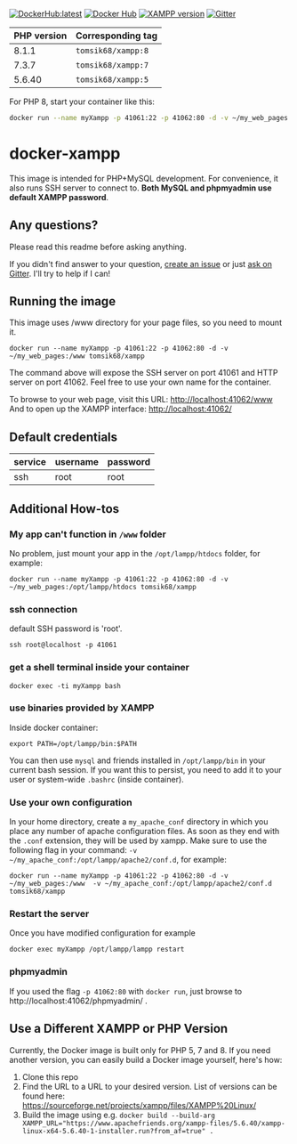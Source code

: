 [![DockerHub:latest](https://github.com/tomsik68/docker-xampp/workflows/Docker%20Image%20CI/badge.svg)](https://github.com/tomsik68/docker-xampp/actions/workflows/docker-image.yml) 
[![Docker Hub](https://img.shields.io/docker/pulls/tomsik68/xampp)](https://hub.docker.com/r/tomsik68/xampp)
[![XAMPP version](https://img.shields.io/badge/XAMPP-8.1.1-1abc9c.svg)](https://www.apachefriends.org/)  [![Gitter](https://badges.gitter.im/docker-xampp/community.svg)](https://gitter.im/docker-xampp/community?utm_source=badge&utm_medium=badge&utm_campaign=pr-badge) 

| PHP version | Corresponding tag |
--------------|---------------------
| 8.1.1 | `tomsik68/xampp:8`|
| 7.3.7 | `tomsik68/xampp:7` |
| 5.6.40 | `tomsik68/xampp:5` |

For PHP 8, start your container like this:
```bash
docker run --name myXampp -p 41061:22 -p 41062:80 -d -v ~/my_web_pages:/www tomsik68/xampp:8
```

docker-xampp
===

This image is intended for PHP+MySQL development. For convenience, it also runs SSH server to connect to. __Both MySQL and phpmyadmin use default XAMPP password__.

## Any questions?

Please read this readme before asking anything.

If you didn't find answer to your question, [create an issue](https://github.com/tomsik68/docker-xampp/issues) or just [ask on Gitter](https://gitter.im/docker-xampp/community). I'll try to help if I can!

## Running the image

This image uses /www directory for your page files, so you need to mount it.

```
docker run --name myXampp -p 41061:22 -p 41062:80 -d -v ~/my_web_pages:/www tomsik68/xampp
```
The command above will expose the SSH server on port 41061 and HTTP server on port 41062.
Feel free to use your own name for the container.

To browse to your web page, visit this URL: [http://localhost:41062/www](http://localhost:41062/www)
And to open up the XAMPP interface: [http://localhost:41062/](http://localhost:41062/)

## Default credentials

service | username | password
------- | -------- | ---------
ssh     | root     | root

## Additional How-tos

### My app can't function in `/www` folder

No problem, just mount your app in the `/opt/lampp/htdocs` folder, for example:

```
docker run --name myXampp -p 41061:22 -p 41062:80 -d -v ~/my_web_pages:/opt/lampp/htdocs tomsik68/xampp
```

### ssh connection

default SSH password is 'root'.

```
ssh root@localhost -p 41061
```

### get a shell terminal inside your container

```
docker exec -ti myXampp bash
```

### use binaries provided by XAMPP

Inside docker container:
```
export PATH=/opt/lampp/bin:$PATH
```
You can then use `mysql` and friends installed in `/opt/lampp/bin` in your current bash session. If you want this to persist, you need to add it to your user or system-wide `.bashrc` (inside container).

### Use your own configuration

In your home directory, create a `my_apache_conf` directory in which you place any number of apache configuration files. As soon as they end with the `.conf` extension, they will be used by xampp. Make sure to use the following flag in your command: `-v ~/my_apache_conf:/opt/lampp/apache2/conf.d`, for example:

```
docker run --name myXampp -p 41061:22 -p 41062:80 -d -v ~/my_web_pages:/www  -v ~/my_apache_conf:/opt/lampp/apache2/conf.d tomsik68/xampp
```

### Restart the server

Once you have modified configuration for example
```
docker exec myXampp /opt/lampp/lampp restart
```

### phpmyadmin

If you used the flag `-p 41062:80` with `docker run`, just browse to http://localhost:41062/phpmyadmin/ .

## Use a Different XAMPP or PHP Version

Currently, the Docker image is built only for PHP 5, 7 and 8.
If you need another version, you can easily build a Docker image yourself, here's how:

1. Clone this repo
2. Find the URL to a URL to your desired version. List of versions can be found here: https://sourceforge.net/projects/xampp/files/XAMPP%20Linux/
3. Build the image using e.g. `docker build --build-arg XAMPP_URL="https://www.apachefriends.org/xampp-files/5.6.40/xampp-linux-x64-5.6.40-1-installer.run?from_af=true" .`
